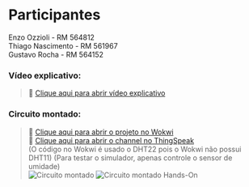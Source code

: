 # Participantes
Enzo Ozzioli - RM 564812  
Thiago Nascimento - RM 561967  
Gustavo Rocha - RM 564152  


### Vídeo explicativo:  
> 🔗 [Clique aqui para abrir vídeo explicativo](https://youtu.be/KoPVD1vNmvM)

### Circuito montado:
> 🔗 [Clique aqui para abrir o projeto no Wokwi](https://wokwi.com/projects/441117505706650625)  
> 🔗 [Clique aqui para abrir o channel no ThingSpeak](https://thingspeak.mathworks.com/channels/3058696)  
(O código no Wokwi é usado o DHT22 pois o Wokwi não possui DHT11)
(Para testar o simulador, apenas controle o sensor de umidade)  
![Circuito montado](https://i.ibb.co/Kxh5Jsmf/Captura-de-tela-2025-09-02-200626.png)
![Circuito montado Hands-On](https://i.ibb.co/hRcF5J8c/31742718-a038-4fde-bbd3-96cfaae495c4.jpg)

